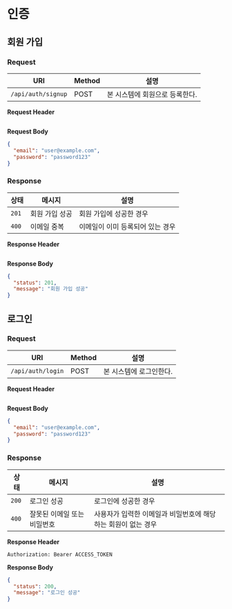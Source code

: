 # 인증

## 회원 가입

### Request

| URI | Method | 설명 |
|-----|--------|------|
|`/api/auth/signup`|POST|본 시스템에 회원으로 등록한다.|

**Request Header**

```json
```

**Request Body**

```json
{ 
  "email": "user@example.com",
  "password": "password123" 
}
```

### Response

| 상태 | 메시지 | 설명 |
|-----|--------|------|
|`201`|회원 가입 성공|회원 가입에 성공한 경우|
|`400`|이메일 중복|이메일이 이미 등록되어 있는 경우|

**Response Header**

```
```

**Response Body**

```json
{
  "status": 201,
  "message": "회원 가입 성공"
}
```

## 로그인

### Request

| URI | Method | 설명 |
|-----|--------|------|
|`/api/auth/login`|POST|본 시스템에 로그인한다.|

**Request Header**

```json
```

**Request Body**

```json
{ 
  "email": "user@example.com",
  "password": "password123" 
}
```

### Response

| 상태 | 메시지 | 설명 |
|-----|--------|------|
|`200`|로그인 성공|로그인에 성공한 경우|
|`400`|잘못된 이메일 또는 비밀번호|사용자가 입력한 이메일과 비밀번호에 해당하는 회원이 없는 경우|

**Response Header**

```
Authorization: Bearer ACCESS_TOKEN
```

**Response Body**

```json
{
  "status": 200,
  "message": "로그인 성공"
}
```